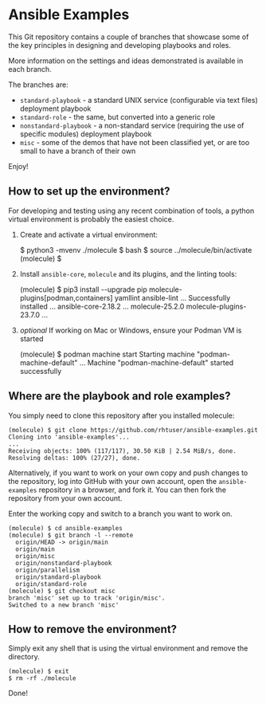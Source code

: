 # Ansible Examples

This Git repository contains a couple of branches that showcase some of the key principles in designing and developing playbooks and roles.

More information on the settings and ideas demonstrated is available in each branch.

The branches are:

* `standard-playbook` - a standard UNIX service (configurable via text files) deployment playbook
* `standard-role` - the same, but converted into a generic role
* `nonstandard-playbook` - a non-standard service (requiring the use of specific modules) deployment playbook
* `misc` - some of the demos that have not been classified yet, or are too small to have a branch of their own

Enjoy!

## How to set up the environment?

For developing and testing using any recent combination of tools, a python
virtual environment is probably the easiest choice.

1. Create and activate a virtual environment:

    $ python3 -mvenv ./molecule
    $ bash
    $ source ../molecule/bin/activate
    (molecule) $

2. Install `ansible-core`, `molecule` and its plugins, and the linting tools:

    (molecule) $ pip3 install --upgrade pip molecule-plugins[podman,containers] yamllint ansible-lint
    ...
    Successfully installed ... ansible-core-2.18.2 ... molecule-25.2.0 molecule-plugins-23.7.0 ...

3. _optional_ If working on Mac or Windows, ensure your Podman VM is started

    (molecule) $ podman machine start
    Starting machine "podman-machine-default"
    ...
    Machine "podman-machine-default" started successfully

## Where are the playbook and role examples?

You simply need to clone this repository after you installed molecule:

    (molecule) $ git clone https://github.com/rhtuser/ansible-examples.git
    Cloning into 'ansible-examples'...
    ...
    Receiving objects: 100% (117/117), 30.50 KiB | 2.54 MiB/s, done.
    Resolving deltas: 100% (27/27), done.

Alternatively, if you want to work on your own copy and push changes to the
repository, log into GitHub with your own account, open the `ansible-examples`
repository in a browser, and fork it. You can then fork the repository from
your own account.

Enter the working copy and switch to a branch you want to work on.

    (molecule) $ cd ansible-examples
    (molecule) $ git branch -l --remote
      origin/HEAD -> origin/main
      origin/main
      origin/misc
      origin/nonstandard-playbook
      origin/parallelism
      origin/standard-playbook
      origin/standard-role
    (molecule) $ git checkout misc
    branch 'misc' set up to track 'origin/misc'.
    Switched to a new branch 'misc'

## How to remove the environment?

Simply exit any shell that is using the virtual environment and remove the directory.

    (molecule) $ exit
    $ rm -rf ./molecule

Done!

